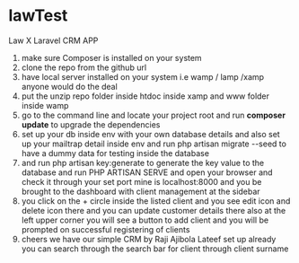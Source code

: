 # lawTest

Law X Laravel CRM APP

1. make sure Composer is installed on your system
2. clone the repo from the github url
3. have local server installed on your system i.e wamp / lamp /xamp anyone would do the deal
4. put the unzip repo folder inside htdoc inside xamp and www folder inside wamp 
5. go to the command line and locate your project root and run <strong>composer update</strong> to upgrade the dependencies 
6. set up your db inside env with your own database details and also set up your mailtrap detail inside env and run php artisan migrate --seed to have a dummy data for testing inside the database
7. and run php artisan key:generate to generate the key value to the database and run PHP ARTISAN SERVE and open your browser and check it through your set port mine is localhost:8000 and you be brought to the dashboard with client management at the sidebar 
8. you click on the + circle inside the listed client and you see edit icon and delete icon there and you can update customer details there also at the left upper corner you will see a button to add client and you will be prompted on successful registering of clients
9. cheers we have our simple CRM by Raji Ajibola Lateef set up already 
you can search through the search bar for client through client surname 
